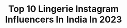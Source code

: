 ---
title: Top 10 Lingerie Instagram Influencers In India In 2023
description: >-
  Find top lingerie Instagram influencers in India in 2023. Most popular hashtags: #lingerie #model #fashion #photoshoot.
platform: Instagram
hits: 58
text_top: Identify the top-rated Instagram accounts on inBeat.
text_bottom: Our platform aggregates 58 Instagram influencers like this in India for you to collaborate.
profiles:
  - username: "inspirephotographystudios"
    fullname: >-
      Inspire Photography Studios
    bio: >-
      Male Photographer working in Fashion👗 Lingerie🎀 and Artistic🌹photography. DM for rates/collaboration/schedule.
    location: "India"
    followers: 16931
    engagement: 469
    commentsToLikes: 0.014488
    id: ck8syaw3wkb7w0j78d61gw3xu
    verified: false
    hashtags: "#autoimmune, #positivevibes, #positiveenergy, #multiplesclerosis"
  - username: "reddysameera"
    fullname: >-
      Sameera Reddy
    bio: >-
      Messy Mama🙋🏻‍♀️• Happiness Creator • Imperfectly Perfect📍Goa🇮🇳 #sassysaasu #naughtynyra #happyhans @mr.vardenchi 💍
    location: "India"
    followers: 1657514
    engagement: 249
    commentsToLikes: 0.013941
    id: ck6uciuidfuzr0j71jajgof63
    verified: true
    hashtags: "#womenswear, #camera, #westsidestores, #action"
  - username: "annikak64"
    fullname: >-
      Annika
    bio: >-
      50plus model🇺🇸🇸🇪🇮🇹 @ladiesteam Sweden Italy @modomodels.it Collabs Mail..📩📬I don’t discuss business proposal/Collaboration over DM or Gmail accounts.
    location: "India"
    followers: 97936
    engagement: 889
    commentsToLikes: 0.123427
    id: ck15r19e05n080i19e9hn57hq
    verified: false
    hashtags: "#chambressweden, #modelover50, #bestager50plus, #over50models"
  - username: "carrieanna.aws"
    fullname: >-
      Carrieanna
    bio: >-
      🇬🇧 girl next door😊. Im a internationally published Playboy model,dancer and 🥊 ring-girl ,paid shoots only, join my onlyfans to speak directly to me❤️
    location: "India"
    followers: 31354
    engagement: 287
    commentsToLikes: 0.058236
    id: ckf5perhm5twt0j232gg76tq6
    verified: false
    hashtags: "#longlegs, #barelegs, #bikini, #stockings"
  - username: "jenifferpiccinato"
    fullname: >-
      Jeniffer Piccinato
    bio: >-
      🇧🇷 🇮🇳 Represented by @inega.in Watch me on SIN @ahavideoin Expiry Date @zee5premium
    location: "India"
    followers: 180236
    engagement: 962
    commentsToLikes: 0.017844
    id: ck0vx687txcfp0i194wo3ikrw
    verified: false
    hashtags: "#music, #photoshoot, #ocean, #brazil"
  - username: "jennifer_rissi"
    fullname: >-
      Jennifer Rissi 🇨🇭
    bio: >-
      👩🏼 Model 👩‍💼 Hostess 💃🏼 Dancer 📍 St. Gallen, Switzerland 🏍 Harley Davidson Sportster 🧡 📩 DM for collaboration @charliez__angelz
    location: "India"
    followers: 10132
    engagement: 601
    commentsToLikes: 0.025626
    id: ck8t7x12bi98o0j78qn2a4f1u
    verified: false
    hashtags: "#dancer, #christmas, #fashion, #model"
  - username: "advait_vaidya"
    fullname: >-
      Advait Vaidya
    bio: >-
      Director🎬 Adfilmmaker🎥 FashionPhotographer📷 YouTuber🌍 Filmeditor✂ BTS📹 ExecutiveProducer @littlebeeproductions 📧 gheuntak.films@gmail.com
    location: "India"
    followers: 155429
    engagement: 157
    commentsToLikes: 0.010084
    id: ck1378io7aax40i19sxhg8k9q
    verified: false
    hashtags: "#instagood, #portrait, #canonm50, #blackandwhite"
  - username: "inastiyaroy"
    fullname: >-
      ♕Nastiya R♡y♕
    bio: >-
      Model•Actress ☆ 🇮🇳🇦🇪☆ SnapChat: nastiroy ☆ Twit: @inastiyaroy ☆ ONLY PAID SHOOTS ☆ Inquiries: nastiyaroy@gmail.com ☆ WMH Magazine 2019 Winnerh
    location: "India"
    followers: 172703
    engagement: 126
    commentsToLikes: 0.021499
    id: ck5cb5dpseron0i11qxkwcgyq
    verified: false
    hashtags: "#curves, #hotgirl, #indianmodel, #curvyfashion"
  - username: "sublimesphotobook"
    fullname: >-
      @sublimeSPhotobook
    bio: >-
      Photographer Delhi/Kolkata Fashion | Glamour | Boudoir | Portrait | Artistic | Lifestyle #sublimesphotobook DM for shoot assignments ➡️
    location: "India"
    followers: 60942
    engagement: 130
    commentsToLikes: 0.005019
    id: ck8sx3lamg3i20j78g5fl0439
    verified: false
    hashtags: "#fashion, #sexy, #somethingboudoir, #boudoirmodel"
  - username: "artographyphotos"
    fullname: >-
      Sagar S Mindhe | Photographer
    bio: >-
      a blend of fineART & photOGRAPHY 📸 Ur Personal Photographer 🎬 Content Creation 🌏 Mumbai, India LETS CREATE ART 🎭
    location: "India"
    followers: 21
    engagement: 198888
    commentsToLikes: 0.027881
    id: ck0vy42yj254z0i19lb5ntqic
    verified: false
    hashtags: "#peoplescreative, #fashionphotography, #artofportraits, #ftmedd"
---